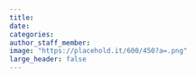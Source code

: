 ```yaml
---
title:
date:
categories:
author_staff_member:
image: "https://placehold.it/600/450?a=.png"
large_header: false
---
```

